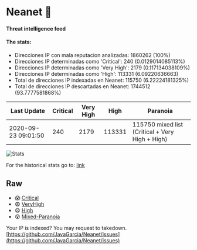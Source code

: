 # Neanet :hocho:
#### Threat intelligence feed
#### The stats:

- Direcciones IP con mala reputacion analizadas: 1860262 (100%)
- Direcciones IP determinadas como 'Critical':  240 (0.0129014085113%)
- Direcciones IP determinadas como 'Very High':  2179 (0.117134038109%)
- Direcciones IP determinadas como 'High':  113331 (6.09220636663)
- Total de direcciones IP indexadas en Neanet:  115750 (6.22224181325%)
- Total de direcciones IP descartadas en Neanet:  1744512 (93.7777581868%)

| Last Update | Critical | Very High | High | Paranoia |
| --- | --- | --- | --- | --- |
| 2020-09-23 09:01:50 | 240 | 2179 | 113331 | 115750 mixed list (Critical + Very High + High)|

![Stats](https://docs.google.com/spreadsheets/d/e/2PACX-1vSnaNMIXVabIpDJjufMlzH7poXnshF3mgd8Is1g9ytUEzVsP5my4Trn8f-xkoLLQ38xpL3HtmUexLo6/pubchart?oid=501124687&format=image)

For the historical stats go to: [link](/stats.csv)
## Raw
- :scream: [Critical](https://raw.githubusercontent.com/JavaGarcia/Neanet/master/blacklists/neanet_critical.txt)
- :fearful: [VeryHigh](https://raw.githubusercontent.com/JavaGarcia/Neanet/master/blacklists/neanet_veryHigh.txtt)
- :frowning: [High](https://raw.githubusercontent.com/JavaGarcia/Neanet/master/blacklists/neanet_high.txt)
- :dizzy_face: [Mixed-Paranoia](https://raw.githubusercontent.com/JavaGarcia/Neanet/master/blacklists/neanet_all.txt)


Your IP is indexed? You may request to takedown. [https://github.com/JavaGarcia/Neanet/issues](https://github.com/JavaGarcia/Neanet/issues)












































































































































































































































































































































































































































































































































































































































































































































































































































































































































































































